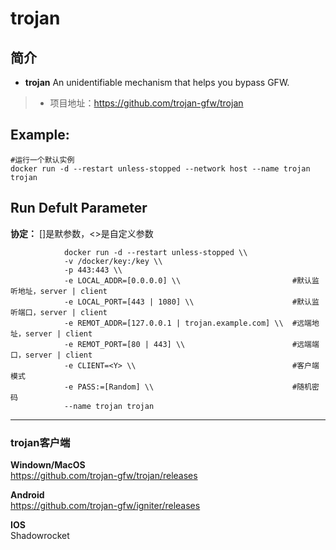 trojan
===
## 简介
* **trojan** An unidentifiable mechanism that helps you bypass GFW.
> * 项目地址：https://github.com/trojan-gfw/trojan


## Example:

    #运行一个默认实例
    docker run -d --restart unless-stopped --network host --name trojan trojan


## Run Defult Parameter
**协定：** []是默参数，<>是自定义参数

				docker run -d --restart unless-stopped \\
				-v /docker/key:/key \\
				-p 443:443 \\
				-e LOCAL_ADDR=[0.0.0.0] \\                         #默认监听地址，server | client
				-e LOCAL_PORT=[443 | 1080] \\                      #默认监听端口，server | client
				-e REMOT_ADDR=[127.0.0.1 | trojan.example.com] \\  #远端地址，server | client
				-e REMOT_PORT=[80 | 443] \\                        #远端端口，server | client
				-e CLIENT=<Y> \\                                   #客户端模式
				-e PASS:=[Random] \\                               #随机密码
				--name trojan trojan

****

### trojan客户端

**Windown/MacOS**  
https://github.com/trojan-gfw/trojan/releases

**Android**  
https://github.com/trojan-gfw/igniter/releases  

**IOS**  
Shadowrocket

